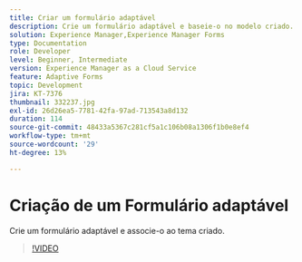 ```yaml
---
title: Criar um formulário adaptável
description: Crie um formulário adaptável e baseie-o no modelo criado.
solution: Experience Manager,Experience Manager Forms
type: Documentation
role: Developer
level: Beginner, Intermediate
version: Experience Manager as a Cloud Service
feature: Adaptive Forms
topic: Development
jira: KT-7376
thumbnail: 332237.jpg
exl-id: 26d26ea5-7781-42fa-97ad-713543a8d132
duration: 114
source-git-commit: 48433a5367c281cf5a1c106b08a1306f1b0e8ef4
workflow-type: tm+mt
source-wordcount: '29'
ht-degree: 13%

---
```


# Criação de um Formulário adaptável

Crie um formulário adaptável e associe-o ao tema criado.

>[!VIDEO](https://video.tv.adobe.com/v/3424902?quality=12&learn=on&captions=por_br)

